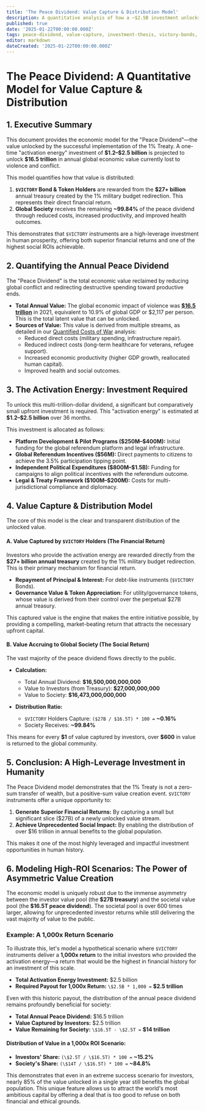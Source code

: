 ```yaml
---
title: 'The Peace Dividend: Value Capture & Distribution Model'
description: A quantitative analysis of how a ~$2.5B investment unlocks a $16.5T annual peace dividend, and how that value is distributed between $VICTORY token holders and society.
published: true
date: '2025-01-22T00:00:00.000Z'
tags: peace-dividend, value-capture, investment-thesis, victory-bonds, economic-modeling
editor: markdown
dateCreated: '2025-01-22T00:00:00.000Z'
---
```


# The Peace Dividend: A Quantitative Model for Value Capture & Distribution

## 1. Executive Summary

This document provides the economic model for the "Peace Dividend"—the value unlocked by the successful implementation of the 1% Treaty. A one-time "activation energy" investment of **\$1.2–\$2.5 billion** is projected to unlock **\$16.5 trillion** in annual global economic value currently lost to violence and conflict.

This model quantifies how that value is distributed:
1.  **`$VICTORY` Bond & Token Holders** are rewarded from the **\$27+ billion** annual treasury created by the 1% military budget redirection. This represents their direct financial return.
2.  **Global Society** receives the remaining **~99.84%** of the peace dividend through reduced costs, increased productivity, and improved health outcomes.

This demonstrates that `$VICTORY` instruments are a high-leverage investment in human prosperity, offering both superior financial returns and one of the highest social ROIs achievable.

## 2. Quantifying the Annual Peace Dividend

The "Peace Dividend" is the total economic value reclaimed by reducing global conflict and redirecting destructive spending toward productive ends.

-   **Total Annual Value:** The global economic impact of violence was **[\$16.5 trillion](https://www.visionofhumanity.org/resources/global-peace-index-2022/)** in 2021, equivalent to 10.9% of global GDP or \$2,117 per person. This is the total latent value that can be unlocked.
-   **Sources of Value:** This value is derived from multiple streams, as detailed in our [Quantified Costs of War](../reference/costs-of-war.md) analysis:
    -   Reduced direct costs (military spending, infrastructure repair).
    -   Reduced indirect costs (long-term healthcare for veterans, refugee support).
    -   Increased economic productivity (higher GDP growth, reallocated human capital).
    -   Improved health and social outcomes.

## 3. The Activation Energy: Investment Required

To unlock this multi-trillion-dollar dividend, a significant but comparatively small upfront investment is required. This "activation energy" is estimated at **\$1.2–\$2.5 billion** over 36 months.

This investment is allocated as follows:
-   **Platform Development & Pilot Programs (\$250M–\$400M):** Initial funding for the global referendum platform and legal infrastructure.
-   **Global Referendum Incentives (\$56M):** Direct payments to citizens to achieve the 3.5% participation tipping point.
-   **Independent Political Expenditures (\$800M–\$1.5B):** Funding for campaigns to align political incentives with the referendum outcome.
-   **Legal & Treaty Framework (\$100M–\$200M):** Costs for multi-jurisdictional compliance and diplomacy.

## 4. Value Capture & Distribution Model

The core of this model is the clear and transparent distribution of the unlocked value.

#### A. Value Captured by `$VICTORY` Holders (The Financial Return)

Investors who provide the activation energy are rewarded directly from the **\$27+ billion annual treasury** created by the 1% military budget redirection. This is their primary mechanism for financial return.

-   **Repayment of Principal & Interest:** For debt-like instruments (`$VICTORY` Bonds).
-   **Governance Value & Token Appreciation:** For utility/governance tokens, whose value is derived from their control over the perpetual \$27B annual treasury.

This captured value is the engine that makes the entire initiative possible, by providing a compelling, market-beating return that attracts the necessary upfront capital.

#### B. Value Accruing to Global Society (The Social Return)

The vast majority of the peace dividend flows directly to the public.

-   **Calculation:**
    -   Total Annual Dividend: **\$16,500,000,000,000**
    -   Value to Investors (from Treasury): **\$27,000,000,000**
    -   Value to Society: **\$16,473,000,000,000**

-   **Distribution Ratio:**
    -   `$VICTORY` Holders Capture: `($27B / $16.5T) * 100 =` **~0.16%**
    -   Society Receives: **~99.84%**

This means for every **\$1** of value captured by investors, over **\$600** in value is returned to the global community.

## 5. Conclusion: A High-Leverage Investment in Humanity

The Peace Dividend model demonstrates that the 1% Treaty is not a zero-sum transfer of wealth, but a positive-sum value creation event. `$VICTORY` instruments offer a unique opportunity to:
1.  **Generate Superior Financial Returns:** By capturing a small but significant slice (\$27B) of a newly unlocked value stream.
2.  **Achieve Unprecedented Social Impact:** By enabling the distribution of over \$16 trillion in annual benefits to the global population.

This makes it one of the most highly leveraged and impactful investment opportunities in human history.

## 6. Modeling High-ROI Scenarios: The Power of Asymmetric Value Creation

The economic model is uniquely robust due to the immense asymmetry between the investor value pool (the **\$27B treasury**) and the societal value pool (the **\$16.5T peace dividend**). The societal pool is over 600 times larger, allowing for unprecedented investor returns while still delivering the vast majority of value to the public.

### Example: A 1,000x Return Scenario

To illustrate this, let's model a hypothetical scenario where `$VICTORY` instruments deliver a **1,000x return** to the initial investors who provided the activation energy—a return that would be the highest in financial history for an investment of this scale.

-   **Total Activation Energy Investment:** \$2.5 billion
-   **Required Payout for 1,000x Return:** `\$2.5B * 1,000 =` **\$2.5 trillion**

Even with this historic payout, the distribution of the annual peace dividend remains profoundly beneficial for society:

-   **Total Annual Peace Dividend:** \$16.5 trillion
-   **Value Captured by Investors:** \$2.5 trillion
-   **Value Remaining for Society:** `\$16.5T - \$2.5T =` **\$14 trillion**

#### Distribution of Value in a 1,000x ROI Scenario:

-   **Investors' Share:** `(\$2.5T / \$16.5T) * 100 =` **~15.2%**
-   **Society's Share:** `(\$14T / \$16.5T) * 100 =` **~84.8%**

This demonstrates that even in an extreme success scenario for investors, nearly 85% of the value unlocked in a single year still benefits the global population. This unique feature allows us to attract the world's most ambitious capital by offering a deal that is too good to refuse on both financial and ethical grounds.
